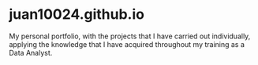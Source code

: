 # juan10024.github.io
My personal portfolio, with the projects that I have carried out individually, applying the knowledge that I have acquired throughout my training as a Data Analyst.
